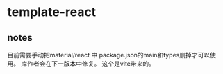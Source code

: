 # template-react

## notes
目前需要手动把material/react 中 package.json的main和types删掉才可以使用。 库作者会在下一版本中修复。 这个是vite带来的。